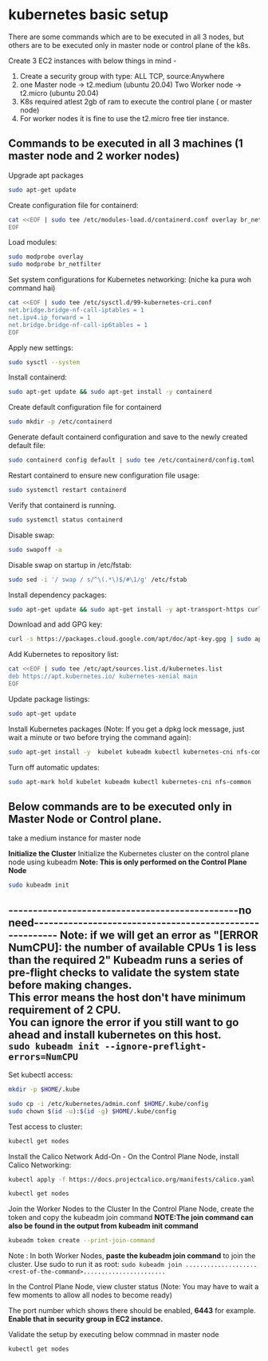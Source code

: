 # kubernetes basic setup
There are some commands which are to be executed in all 3 nodes, but others are to be executed only in master node or control plane of the k8s.

Create 3 EC2 instances with below things in mind - 
1. Create a security group with type: ALL TCP, source:Anywhere
2. one Master node -> t2.medium  (ubuntu 20.04)
   Two Worker node -> t2.micro  (ubuntu 20.04)
3. K8s required atlest 2gb of ram to execute the control plane ( or master node)
4. For worker nodes it is fine to use the t2.micro free tier instance.


## Commands to be executed in all 3 machines (1 master node and 2 worker nodes)
Upgrade apt packages
```bash
sudo apt-get update
```
 
Create configuration file for containerd:
```bash
cat <<EOF | sudo tee /etc/modules-load.d/containerd.conf overlay br_netfilter 
EOF
```
 
Load modules:
```bash
sudo modprobe overlay
sudo modprobe br_netfilter
```
 
Set system configurations for Kubernetes networking: (niche ka pura woh command hai)
```bash
cat <<EOF | sudo tee /etc/sysctl.d/99-kubernetes-cri.conf
net.bridge.bridge-nf-call-iptables = 1
net.ipv4.ip_forward = 1
net.bridge.bridge-nf-call-ip6tables = 1
EOF
```
 
Apply new settings:
```bash
sudo sysctl --system
```
 
Install containerd:
```bash
sudo apt-get update && sudo apt-get install -y containerd
```
 
Create default configuration file for containerd
```bash
sudo mkdir -p /etc/containerd
```
 
Generate default containerd configuration and save to the newly created default file:
```bash
sudo containerd config default | sudo tee /etc/containerd/config.toml
```
 
Restart containerd to ensure new configuration file usage:
```bash
sudo systemctl restart containerd
```
 
Verify that containerd is running.
```bash
sudo systemctl status containerd
```
 
Disable swap:
```bash
sudo swapoff -a
```
 
Disable swap on startup in /etc/fstab:
```bash
sudo sed -i '/ swap / s/^\(.*\)$/#\1/g' /etc/fstab
```
 
Install dependency packages:
```bash
sudo apt-get update && sudo apt-get install -y apt-transport-https curl
```
 
Download and add GPG key:
```bash
curl -s https://packages.cloud.google.com/apt/doc/apt-key.gpg | sudo apt-key add -
```
 
Add Kubernetes to repository list:
```bash
cat <<EOF | sudo tee /etc/apt/sources.list.d/kubernetes.list
deb https://apt.kubernetes.io/ kubernetes-xenial main
EOF
```
 

Update package listings:
```bash
sudo apt-get update
```
 
Install Kubernetes packages (Note: If you get a dpkg lock message, just wait a minute or two before trying the command again):
```bash
sudo apt-get install -y  kubelet kubeadm kubectl kubernetes-cni nfs-common
```
 
Turn off automatic updates:
```bash
sudo apt-mark hold kubelet kubeadm kubectl kubernetes-cni nfs-common
```
 

## Below commands are to be executed only in Master Node or Control plane.
take a medium instance for master node

**Initialize the Cluster**
Initialize the Kubernetes cluster on the control plane node using kubeadm 
**Note: This is only performed on the Control Plane Node**
```bash
sudo kubeadm init
```
 
-----------------------------------------------no need--------------------------------------------------------
Note: if we will get an error as "[ERROR NumCPU]: the number of available CPUs 1 is less than the required 2" 
Kubeadm runs a series of pre-flight checks to validate the system state before making changes.                
This error means the host don't have minimum requirement of 2 CPU.                                            
You can ignore the error if you still want to go ahead and install kubernetes on this host.                    
```sudo kubeadm init --ignore-preflight-errors=NumCPU```                                                       
--------------------------------------------------------------------------------------------------------------
 
Set kubectl access:
```bash
mkdir -p $HOME/.kube
```
 
```bash
sudo cp -i /etc/kubernetes/admin.conf $HOME/.kube/config
sudo chown $(id -u):$(id -g) $HOME/.kube/config
```
 
Test access to cluster:
```bash
kubectl get nodes
```
 
Install the Calico Network Add-On -
On the Control Plane Node, install Calico Networking:
```bash
kubectl apply -f https://docs.projectcalico.org/manifests/calico.yaml
```
 
```bash
kubectl get nodes
```
 
Join the Worker Nodes to the Cluster
In the Control Plane Node, create the token and copy the kubeadm join command 
**NOTE:The join command can also be found in the output from kubeadm init command**
```bash
kubeadm token create --print-join-command
```
 
Note : In both Worker Nodes, **paste the kubeadm join command** to join the cluster. Use sudo to run it as root:
```sudo kubeadm join ....................<rest-of-the-command>.......................```
 
In the Control Plane Node, view cluster status (Note: You may have to wait a few moments to allow all nodes to become ready)

The port number which shows there should be enabled, **6443** for example. **Enable that in security group in EC2 instance.**
 
Validate the setup by executing below commnad in master node
```bash
kubectl get nodes
```
